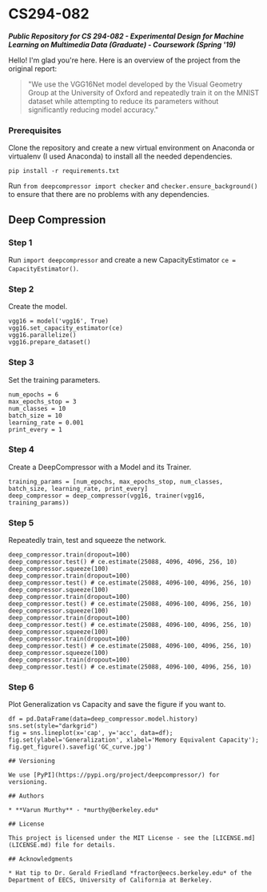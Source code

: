 # CS294-082
***Public Repository for CS 294-082 - Experimental Design for Machine Learning on Multimedia Data (Graduate) - Coursework (Spring '19)***

Hello! I'm glad you're here. Here is an overview of the project from the original report:

> "We use the VGG16Net model developed by the Visual Geometry Group at the University of Oxford and repeatedly train it on the MNIST          dataset while attempting to reduce its parameters without significantly reducing model accuracy."

### Prerequisites

Clone the repository and create a new virtual environment on Anaconda or virtualenv (I used Anaconda) to install all the needed dependencies.

`pip install -r requirements.txt`

Run `from deepcompressor import checker` and `checker.ensure_background()` to ensure that there are no problems with any dependencies. 

## Deep Compression 

### Step 1
Run `import deepcompressor` and create a new CapacityEstimator `ce = CapacityEstimator()`.
### Step 2
Create the model.
```
vgg16 = model('vgg16', True)
vgg16.set_capacity_estimator(ce)
vgg16.parallelize()
vgg16.prepare_dataset()
```
### Step 3
Set the training parameters.
```
num_epochs = 6
max_epochs_stop = 3
num_classes = 10
batch_size = 10
learning_rate = 0.001
print_every = 1
```
### Step 4
Create a DeepCompressor with a Model and its Trainer.
```
training_params = [num_epochs, max_epochs_stop, num_classes, batch_size, learning_rate, print_every]
deep_compressor = deep_compressor(vgg16, trainer(vgg16, training_params))
```
### Step 5
Repeatedly train, test and squeeze the network.
```
deep_compressor.train(dropout=100)
deep_compressor.test() # ce.estimate(25088, 4096, 4096, 256, 10)
deep_compressor.squeeze(100)
deep_compressor.train(dropout=100)
deep_compressor.test() # ce.estimate(25088, 4096-100, 4096, 256, 10)
deep_compressor.squeeze(100)
deep_compressor.train(dropout=100)
deep_compressor.test() # ce.estimate(25088, 4096-100, 4096, 256, 10)
deep_compressor.squeeze(100)
deep_compressor.train(dropout=100)
deep_compressor.test() # ce.estimate(25088, 4096-100, 4096, 256, 10)
deep_compressor.squeeze(100)
deep_compressor.train(dropout=100)
deep_compressor.test() # ce.estimate(25088, 4096-100, 4096, 256, 10)
deep_compressor.squeeze(100)
deep_compressor.train(dropout=100)
deep_compressor.test() # ce.estimate(25088, 4096-100, 4096, 256, 10)
```
### Step 6
Plot Generalization vs Capacity and save the figure if you want to.
```
df = pd.DataFrame(data=deep_compressor.model.history)
sns.set(style="darkgrid")
fig = sns.lineplot(x='cap', y='acc', data=df);
fig.set(ylabel='Generalization', xlabel='Memory Equivalent Capacity');
fig.get_figure().savefig('GC_curve.jpg')

## Versioning

We use [PyPI](https://pypi.org/project/deepcompressor/) for versioning.

## Authors

* **Varun Murthy** - *murthy@berkeley.edu* 

## License

This project is licensed under the MIT License - see the [LICENSE.md](LICENSE.md) file for details.

## Acknowledgments

* Hat tip to Dr. Gerald Friedland *fractor@eecs.berkeley.edu* of the Department of EECS, University of California at Berkeley.
